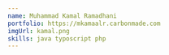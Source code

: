 ```yaml
---
name: Muhammad Kamal Ramadhani
portfolio: https://mkamaalr.carbonmade.com
imgUrl: kamal.png
skills: java typoscript php
---
```

